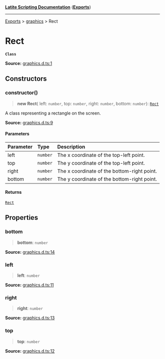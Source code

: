 [**Latite Scripting Documentation**](../../README.md) ([**Exports**](../../exports.md))

---

[Exports](../../exports.md) > [graphics](../index.md) > Rect

# Rect

**`Class`**

**Source:** [graphics.d.ts:1](https://github.com/LatiteScripting/latitescripting.github.io/blob/eee19f3/definitions/graphics.d.ts#L1)

## Constructors

### constructor()

> **new Rect**(
> left: `number`,
> top: `number`,
> right: `number`,
> bottom: `number`): [`Rect`](class.Rect.md)

A class representing a rectangle on the screen.

**Source:** [graphics.d.ts:9](https://github.com/LatiteScripting/latitescripting.github.io/blob/eee19f3/definitions/graphics.d.ts#L9)

#### Parameters

| Parameter | Type     | Description                                 |
| :-------- | :------- | :------------------------------------------ |
| left      | `number` | The x coordinate of the top-left point.     |
| top       | `number` | The y coordinate of the top-left point.     |
| right     | `number` | The x coordinate of the bottom-right point. |
| bottom    | `number` | The y coordinate of the bottom-right point. |

#### Returns

[`Rect`](class.Rect.md)

## Properties

### bottom

> **bottom**: `number`

**Source:** [graphics.d.ts:14](https://github.com/LatiteScripting/latitescripting.github.io/blob/eee19f3/definitions/graphics.d.ts#L14)

### left

> **left**: `number`

**Source:** [graphics.d.ts:11](https://github.com/LatiteScripting/latitescripting.github.io/blob/eee19f3/definitions/graphics.d.ts#L11)

### right

> **right**: `number`

**Source:** [graphics.d.ts:13](https://github.com/LatiteScripting/latitescripting.github.io/blob/eee19f3/definitions/graphics.d.ts#L13)

### top

> **top**: `number`

**Source:** [graphics.d.ts:12](https://github.com/LatiteScripting/latitescripting.github.io/blob/eee19f3/definitions/graphics.d.ts#L12)
